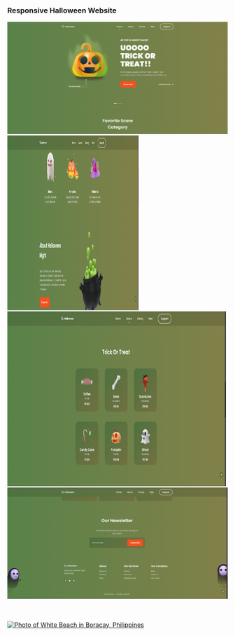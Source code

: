 
<h3>Responsive Halloween Website </h3>

![](Images/img1.png)<img src="Images/img2.png" width="300" height="400">
<img src="Images/img3.png" width="500" height="400">
<img src="Images/img4.png">




</br>
</br>
<a style ="left:50%;" href="https://buymeacoffee.com/https://www.buymeacoffee.com/techcoder" target="_blank"><img src="https://img.shields.io/badge/Buy%20Me%20a%20Coffee-ffdd00?style=for-the-badge&logo=buy-me-a-coffee&logoColor=black" width="200" height="80"  alt="Photo of White Beach in Boracay, Philippines" /></a>
